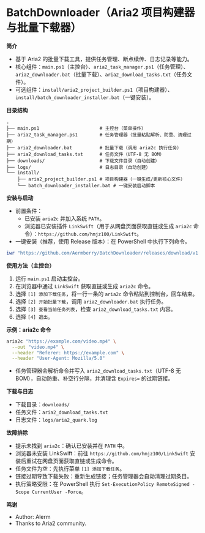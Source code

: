 # BatchDownloader（Aria2 项目构建器与批量下载器）

**简介**
- 基于 Aria2 的批量下载工具，提供任务管理、断点续传、日志记录等能力。
- 核心组件：`main.ps1`（主控台）、`aria2_task_manager.ps1`（任务管理）、`aria2_downloader.bat`（批量下载）、`aria2_download_tasks.txt`（任务文件）。
- 可选组件：`install/aria2_project_builder.ps1`（项目构建器）、`install/batch_downloader_installer.bat`（一键安装）。

**目录结构**
```
.
├── main.ps1                      # 主控台（菜单操作）
├── aria2_task_manager.ps1        # 任务管理器（批量粘贴解析、防重、清理过期）
├── aria2_downloader.bat          # 批量下载（调用 aria2c 执行任务）
├── aria2_download_tasks.txt      # 任务文件（UTF-8 无 BOM）
├── downloads/                    # 下载文件目录（自动创建）
├── logs/                         # 日志目录（自动创建）
└── install/
    ├── aria2_project_builder.ps1 # 项目构建器（一键生成/更新核心文件）
    └── batch_downloader_installer.bat # 一键安装启动脚本
```

**安装与启动**
- 前置条件：
  - 已安装 `aria2c` 并加入系统 `PATH`。
  - 浏览器已安装插件 `LinkSwift`（用于从网盘页面获取直链或生成 `aria2c` 命令）：`https://github.com/hmjz100/LinkSwift`。
- 一键安装（推荐，使用 Release 版本）：在 PowerShell 中执行下列命令。
```powershell
iwr "https://github.com/Aermberry/BatchDownloader/releases/download/v1.0.0/batch_downloader_installer.bat" -OutFile "$env:TEMP\install.bat"; & "$env:TEMP\install.bat"
```


**使用方法（主控台）**

1. 运行 `main.ps1` 启动主控台。
2. 在浏览器中通过 `LinkSwift` 获取直链或生成 `aria2c` 命令。
3. 选择 `[1] 添加下载任务`，将一行一条的 `aria2c` 命令粘贴到控制台，回车结束。
4. 选择 `[2] 开始批量下载`，调用 `aria2_downloader.bat` 执行任务。
5. 选择 `[3] 查看当前任务列表`，检查 `aria2_download_tasks.txt` 内容。
6. 选择 `[4] 退出`。

**示例：aria2c 命令**
```bash
aria2c "https://example.com/video.mp4" \
  --out "video.mp4" \
  --header "Referer: https://example.com" \
  --header "User-Agent: Mozilla/5.0"
```
- 任务管理器会解析命令并写入 `aria2_download_tasks.txt`（UTF-8 无 BOM），自动防重、补空行分隔，并清理含 `Expires=` 的过期链接。

**下载与日志**
- 下载目录：`downloads/`
- 任务文件：`aria2_download_tasks.txt`
- 日志文件：`logs/aria2_quark.log`

**故障排除**
- 提示未找到 `aria2c`：确认已安装并在 `PATH` 中。
- 浏览器未安装 LinkSwift：前往 `https://github.com/hmjz100/LinkSwift` 安装后重试在网盘页面获取直链或生成命令。
- 任务文件为空：先执行菜单 `[1] 添加下载任务`。
- 链接过期导致下载失败：重新生成链接；任务管理器会自动清理过期条目。
- 执行策略受限：在 PowerShell 执行 `Set-ExecutionPolicy RemoteSigned -Scope CurrentUser -Force`。

**鸣谢**
- Author: Alerm
- Thanks to Aria2 community.